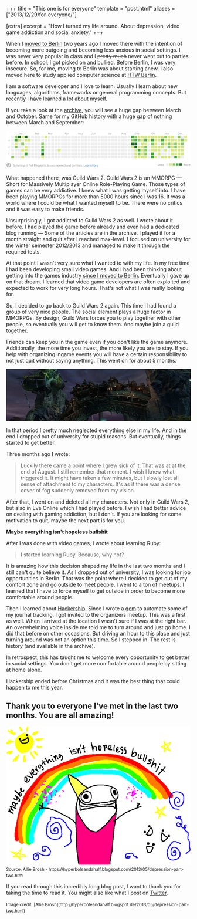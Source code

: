 +++
title = "This one is for everyone"
template = "post.html"
aliases = ["2013/12/29/for-everyone/"]

[extra]
excerpt = "How I turned my life around. About depression, video game addiction and social anxiety."
+++

When I [moved to Berlin](/2011/09/29/good-news-i-am-moving-to-berlin-and-getting-into-the-games-industry/) two years ago I moved there with the intention of becoming more outgoing and becoming less anxious in social settings. I was never very popular in class and I <s>pretty much</s> never went out to parties before. In school, I got picked on and bullied. Before Berlin, I was very insecure. So, for me, moving to Berlin was about starting anew. I also moved here to study applied computer science at [HTW Berlin](http://www.htw-berlin.de/en).

I am a software developer and I love to learn. Usually I learn about new languages, algorithms, frameworks or general programming concepts. But recently I have learned a lot about myself.

If you take a look at the [archive](/archive), you will see a huge gap between March and October. Same for my GitHub history with a huge gap of nothing between March and September:

<img src="/assets/images/posts/2013-12-29-for-everyone/github-history.png" class="img-thumbnail" alt="screenshot" />

What happened there, was Guild Wars 2. Guild Wars 2 is an MMORPG &mdash; Short for Massively Multiplayer Online Role-Playing Game. Those types of games can be very addictive. I knew what I was getting myself into. I have been playing MMORPGs for more than 5000 hours since I was 16. It was a world where I could be what I wanted myself to be. There were no critics and it was easy to make friends.

Unsurprisingly, I got addicted to Guild Wars 2 as well. I wrote about it [before](http://phansch.net/2013/10/15/fall-update/). I had played the game before already and even had a dedicated blog running &mdash; Some of the articles are in the archive. I played it for a month straight and quit after I reached max-level. I focused on university for the winter semester 2012/2013 and managed to make it through the required tests.

At that point I wasn't very sure what I wanted to with my life. In my free time I had been developing small video games. And I had been thinking about getting into the games industry [since I moved to Berlin](http://phansch.net/2011/09/29/good-news-i-am-moving-to-berlin-and-getting-into-the-games-industry/). Eventually I gave up on that dream. I learned that video game developers are often exploited and expected to work for very long hours. That's not what I was really looking for.

So, I decided to go back to Guild Wars 2 again. This time I had found a group of very nice people. The social element plays a huge factor in MMORPGs. By design, Guild Wars forces you to play together with other people, so eventually you will get to know them. And maybe join a guild together.

Friends can keep you in the game even if you don't like the game anymore. Additionally, the more time you invest, the more likely you are to stay. If you help with organizing ingame events you will have a certain responsibility to not just quit without saying anything. This went on for about 5 months.

<img src="/assets/images/posts/2013-12-29-for-everyone/gw2.jpg" class="img-thumbnail" alt="screenshot" />

In that period I pretty much neglected everything else in my life. And in the end I dropped out of university for stupid reasons. But eventually, things started to get better.

Three months ago I wrote:
> Luckily there came a point where I grew sick of it. That was at at the end of August. I still remember that moment. I wish I knew what triggered it. It might have taken a few minutes, but I slowly lost all sense of attachment to my characters. It's as if there was a dense cover of fog suddenly removed from my vision.

After that, I went on and deleted all my characters. Not only in Guild Wars 2, but also in Eve Online which I had played before. I wish I had better advice on dealing with gaming addiction, but I don't. If you are looking for some motivation to quit, maybe the next part is for you.

**Maybe everything isn't hopeless bullshit**

After I was done with video games, I wrote about learning Ruby:

> I started learning Ruby. Because, why not?

It is amazing how this decision shaped my life in the last two months and I still can't quite believe it. As I dropped out of university, I was looking for job opportunities in Berlin. That was the point where I decided to get out of my comfort zone and go outside to meet people. I went to a ton of meetups. I learned that I have to force myself to get outside in order to become more comfortable around people.

Then I learned about [Hackership](http://phansch.net/2013/11/10/hackership-week0/). Since I wrote a [gem](http://phansch.net/2013/10/19/productivity-sideprojects/) to automate some of my journal tracking, I got invited to the organizers meetup. This was a first as well. When I arrived at the location I wasn't sure if I was at the right bar. An overwhelming voice inside me told me to turn around and just go home. I did that before on other occasions. But driving an hour to this place and just turning around was not an option this time. So I stepped in. The rest is history (and available in the archive).

In retrospect, this has taught me to welcome every opportunity to get better in social settings. You don't get more comfortable around people by sitting at home alone.

Hackership ended before Christmas and it was the best thing that could happen to me this year.

## Thank you to everyone I've met in the last two months. You are all amazing!

<img src="/assets/images/posts/2013-12-29-for-everyone/yay.png" class="img-thumbnail" alt="not hopeless bullshit" />
<small>Source: Allie Brosh - https://hyperboleandahalf.blogspot.com/2013/05/depression-part-two.html</small>

If you read through this incredibly long blog post, I want to thank you for taking the time to read it. You might also like what I post on [Twitter](https://twitter.com/philhansch).

<small>
Image credit: [Allie Brosh](http://hyperboleandahalf.blogspot.de/2013/05/depression-part-two.html)
</small>
